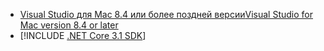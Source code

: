 * [<span data-ttu-id="12e0e-101">Visual Studio для Mac 8.4 или более поздней версии</span><span class="sxs-lookup"><span data-stu-id="12e0e-101">Visual Studio for Mac version 8.4 or later</span></span>](https://visualstudio.microsoft.com/vs/mac/)
* [!INCLUDE [.NET Core 3.1 SDK](~/includes/3.1-SDK.md)]
